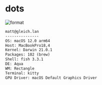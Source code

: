 
# dots

![format](https://github.com/gleich/dots/workflows/format/badge.svg)

```txt
matt@gleich.lan 
--------------- 
OS: macOS 12.0 arm64 
Host: MacBookPro18,4 
Kernel: Darwin 21.0.1 
Packages: 102 (brew) 
Shell: fish 3.3.1 
DE: Aqua 
WM: Rectangle 
Terminal: kitty 
GPU Driver: macOS Default Graphics Driver 
```
